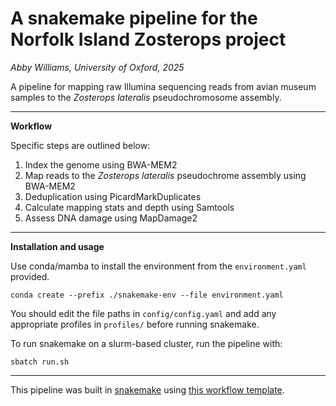 # A snakemake pipeline for the Norfolk Island Zosterops project
*Abby Williams, University of Oxford, 2025*

A pipeline for mapping raw Illumina sequencing reads from avian museum samples to the *Zosterops lateralis* pseudochromosome assembly.

---

**Workflow**

Specific steps are outlined below:
1. Index the genome using BWA-MEM2
2. Map reads to the *Zosterops lateralis* pseudochrome assembly using BWA-MEM2
3. Deduplication using PicardMarkDuplicates
4. Calculate mapping stats and depth using Samtools
5. Assess DNA damage using MapDamage2

---

**Installation and usage**

Use conda/mamba to install the environment from the `environment.yaml` provided.

`conda create --prefix ./snakemake-env --file environment.yaml`

You should edit the file paths in `config/config.yaml` and add any appropriate profiles in `profiles/` before running snakemake.

To run snakemake on a slurm-based cluster, run the pipeline with:

`sbatch run.sh`

---

This pipeline was built in [snakemake](https://snakemake.github.io/) using [this workflow template](https://github.com/snakemake-workflows/snakemake-workflow-template).
